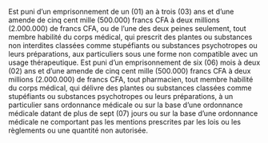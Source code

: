 Est puni d’un emprisonnement de un (01) an à trois (03) ans et d’une amende de cinq cent mille (500.000) francs CFA à deux millions (2.000.000) de francs CFA, ou de l’une des deux peines seulement, tout membre habilité du corps médical, qui prescrit des plantes ou substances non interdites classées comme stupéfiants ou substances psychotropes ou leurs préparations, aux particuliers sous une forme non compatible avec un usage thérapeutique.
Est puni d’un emprisonnement de six (06) mois à deux (02) ans et d’une amende de cinq cent mille (500.000) francs CFA à deux millions (2.000.000) de francs CFA, tout pharmacien, tout membre habilité du corps médical, qui délivre des plantes ou substances classées comme stupéfiants ou substances psychotropes ou leurs préparations, à un particulier sans ordonnance médicale ou sur la base d’une ordonnance médicale datant de plus de sept (07) jours ou sur la base d’une ordonnance médicale ne comportant pas les mentions prescrites par les lois ou les règlements ou une quantité non autorisée.